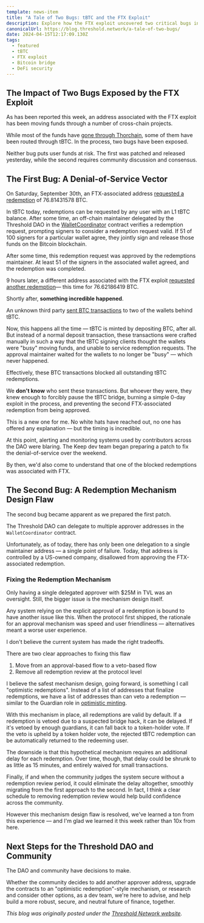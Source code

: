 ```yaml
---
template: news-item
title: "A Tale of Two Bugs: tBTC and the FTX Exploit"
description: Explore how the FTX exploit uncovered two critical bugs in tBTC, including a denial-of-service vector and a redemption mechanism design flaw, and the steps taken to address them.
canonicalUrl: https://blog.threshold.network/a-tale-of-two-bugs/
date: 2024-04-15T12:17:09.130Z
tags:
  - featured
  - tBTC
  - FTX exploit
  - Bitcoin bridge
  - DeFi security
---
```

## The Impact of Two Bugs Exposed by the FTX Exploit

As has been reported this week, an address associated with the FTX exploit has been moving funds through a number of cross-chain projects.

While most of the funds have [gone through Thorchain](https://www.theblock.co/post/255108/thorswap-dex-enters-maintenance-mode-amid-illicit-activity?ref=blog.threshold.network), some of them have been routed through tBTC. In the process, two bugs have been exposed.

Neither bug puts user funds at risk. The first was patched and released yesterday, while the second requires community discussion and consensus.

## The First Bug: A Denial-of-Service Vector

On Saturday, September 30th, an FTX-associated address [requested a redemption](https://etherscan.io/tx/0x0b3796cf79fe87d15dfe9bd038941adc9ccb693694c28bbacba12989d48f0c78?ref=blog.threshold.network) of 76.81431578 BTC.

In tBTC today, redemptions can be requested by any user with an L1 tBTC balance. After some time, an off-chain maintainer delegated by the Threshold DAO in the [WalletCoordinator](https://etherscan.io/address/0x64EA4b84e2BdfD313428b96658260E495a420093?ref=blog.threshold.network#readProxyContract) contract verifies a redemption request, prompting signers to consider a redemption request valid. If 51 of 100 signers for a particular wallet agree, they jointly sign and release those funds on the Bitcoin blockchain.

After some time, this redemption request was approved by the redemptions maintainer. At least 51 of the signers in the associated wallet agreed, and the redemption was completed.

9 hours later, a different address associated with the FTX exploit [requested another redemption](https://etherscan.io/tx/0xd35107f443ee7f75c06c06ba2ad394d88c0f5b54d54e1ad1ecced305bd346be0?ref=blog.threshold.network)— this time for 76.62186419 BTC.

Shortly after, **something incredible happened**.

An unknown third party [sent BTC transactions](https://mempool.space/tx/afbd1e38fd6cf282b1d42973d7c0b52705b9b311c08ea49e50ba9a6d4faff582?ref=blog.threshold.network) to two of the wallets behind tBTC.

Now, this happens all the time — tBTC is minted by depositing BTC, after all. But instead of a normal deposit transaction, these transactions were crafted manually in such a way that the tBTC signing clients thought the wallets were "busy" moving funds, and unable to service redemption requests. The approval maintainer waited for the wallets to no longer be "busy" — which never happened.

Effectively, these BTC transactions blocked all outstanding tBTC redemptions.

We **don't know** who sent these transactions. But whoever they were, they knew enough to forcibly pause the tBTC bridge, burning a simple 0-day exploit in the process, and preventing the second FTX-associated redemption from being approved.

This is a new one for me. No white hats have reached out, no one has offered any explanation — but the timing is incredible.

At this point, alerting and monitoring systems used by contributors across the DAO were blaring. The Keep dev team began preparing a patch to fix the denial-of-service over the weekend.

By then, we'd also come to understand that one of the blocked redemptions was associated with FTX.

## The Second Bug: A Redemption Mechanism Design Flaw

The second bug became apparent as we prepared the first patch.

The Threshold DAO can delegate to multiple approver addresses in the `WalletCoordinator` contract.

Unfortunately, as of today, there has only been one delegation to a single maintainer address — a single point of failure. Today, that address is controlled by a US-owned company, disallowed from approving the FTX-associated redemption.

### Fixing the Redemption Mechanism

Only having a single delegated approver with $25M in TVL was an oversight. Still, the bigger issue is the mechanism design itself.

Any system relying on the explicit approval of a redemption is bound to have another issue like this. When the protocol first shipped, the rationale for an approval mechanism was speed and user friendliness — alternatives meant a worse user experience.

I don't believe the current system has made the right tradeoffs.

There are two clear approaches to fixing this flaw

1. Move from an approval-based flow to a veto-based flow
2. Remove all redemption review at the protocol level

I believe the safest mechanism design, going forward, is something I call "optimistic redemptions". Instead of a list of addresses that finalize redemptions, we have a list of addresses than can veto a redemption — similar to the Guardian role in [optimistic minting](https://blog.threshold.network/minters-guardians-and-a-strong-tbtc/).

With this mechanism in place, all redemptions are valid by default. If a redemption is vetoed due to a suspected bridge hack, it can be delayed. If it's vetoed by enough guardians, it can fall back to a token-holder vote. If the veto is upheld by a token holder vote, the rejected tBTC redemption can be automatically returned to the redeeming user.

The downside is that this hypothetical mechanism requires an additional delay for each redemption. Over time, though, that delay could be shrunk to as little as 15 minutes, and entirely waived for small transactions.

Finally, if and when the community judges the system secure without a redemption review period, it could eliminate the delay altogether, smoothly migrating from the first approach to the second. In fact, I think a clear schedule to removing redemption review would help build confidence across the community.

However this mechanism design flaw is resolved, we've learned a ton from this experience ­— and I'm glad we learned it this week rather than 10x from here.

## Next Steps for the Threshold DAO and Community

The DAO and community have decisions to make.

Whether the community decides to add another approver address, upgrade the contracts to an "optimistic redemption"-style mechanism, or research and consider other options, as a dev team, we're here to advise, and help build a more robust, secure, and neutral future of finance, together.

*This blog was originally posted under the [Threshold Network website](https://blog.threshold.network/a-tale-of-two-bugs/).*
